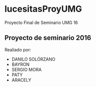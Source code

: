 # lucesitasProyUMG
Proyecto Final de Seminario UMG 16
    
Proyecto de seminario 2016
--------------------------

Realiado por:
+ DANILO SOLÓRZANO
+ BAYRON
+ SERGIO MORA
+ PATY
+ ARACELY
